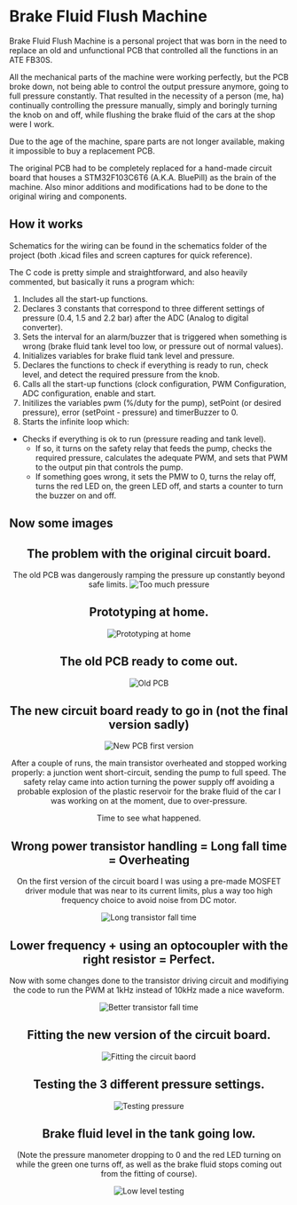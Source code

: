 # Brake Fluid Flush Machine

Brake Fluid Flush Machine is a personal project that was born in the need to replace an old and unfunctional PCB that controlled all the functions in an ATE FB30S.

All the mechanical parts of the machine were working perfectly, but the PCB broke down, not being able to control the output pressure anymore, going to full pressure constantly. That resulted in the necessity of a person (me, ha) continually controlling the pressure manually, simply and boringly turning the knob on and off, while flushing the brake fluid of the cars at the shop were I work.

Due to the age of the machine, spare parts are not longer available, making it impossible to buy a replacement PCB.

The original PCB had to be completely replaced for a hand-made circuit board that houses a STM32F103C6T6 (A.K.A. BluePill) as the brain of the machine. Also minor additions and modifications had to be done to the original wiring and components.

## How it works

Schematics for the wiring can be found in the schematics folder of the project (both .kicad files and screen captures for quick reference).

The C code is pretty simple and straightforward, and also heavily commented, but basically it runs a program which:

1. Includes all the start-up functions.
2. Declares 3 constants that correspond to three different settings of pressure (0.4, 1.5 and 2.2 bar) after the ADC (Analog to digital converter).
3. Sets the interval for an alarm/buzzer that is triggered when something is wrong (brake fluid tank level too low, or pressure out of normal values).
4. Initializes variables for brake fluid tank level and pressure.
5. Declares the functions to check if everything is ready to run, check level, and detect the required pressure from the knob.
6. Calls all the start-up functions (clock configuration, PWM Configuration, ADC configuration, enable and start.
7. Initilizes the variables pwm (%/duty for the pump), setPoint (or desired pressure), error (setPoint - pressure) and timerBuzzer to 0.
8. Starts the infinite loop which:
  - Checks if everything is ok to run (pressure reading and tank level).
    - If so, it turns on the safety relay that feeds the pump, checks the required pressure, calculates the adequate PWM, and sets that PWM to the output pin that controls the pump.
    - If something goes wrong, it sets the PMW to 0, turns the relay off, turns the red LED on, the green LED off, and starts a counter to turn the buzzer on and off.

## Now some images
<div align="center">
 
 ## The problem with the original circuit board.
 The old PCB was dangerously ramping the pressure up constantly beyond safe limits.
 ![Too much pressure](https://lh3.googleusercontent.com/pw/AL9nZEXRBaJH9ohCdPlgKFwH1t0pso10AT9IdDXd32XFWP8sOzDWjYoQWosrIPxzIdbOwi0pZcDIjSmIqmVuvfYqQpDZy2yZhW7LI1qP5CoOKJOSNjdWEDuy77M2fp6gxVtXMeybodgNf6VzVpw-entdc4Ka=w500-h268-no)
 
 ## Prototyping at home.
 ![Prototyping at home](https://lh3.googleusercontent.com/pw/AL9nZEWRU2Fcxen2eu2Is5HhuXg29laV45PEWurHrB4cMVqvShevNhHxuINT2j2j0AUPqX7nn-F8M6niiDpOdiDkRKK_MPYfdzpoIrRbSukCzI6MCQOHsuT2Vh7tZbvD74anECra5FB5cbe-mvgIJMDzrYGT=w500-h375-no)
  
 ## The old PCB ready to come out.
![Old PCB](https://lh3.googleusercontent.com/pw/AL9nZEUgVGReLhrqR16zL7KPi0kJ3tDzJyL50DJT6V5VamN13YBF2kxTiJc6WLM347VGx549UuFdAJXR3m9obiW5IqaeX3L8vUuandymOf_PcKWV5lvItqAHTTmVo4XvODy86YN_z4QFmO7OTCPefcIpwHiC=w500-h375-no)

## The new circuit board ready to go in (not the final version sadly)
![New PCB first version](https://lh3.googleusercontent.com/pw/AL9nZEWlQwKa9mvBPK0lHeQAPv2v5QDge7iK-2Ut6saoNSOGZtoHICZLfWVQWFeHclv7XR0sEK-Re7MlcK8unCWdmWjMd75tyG5dVW03ts-QY-a7xWYATtBRRhGbsL0BMaeAS95lQR6QyN6tGiClqYRmzMpV=w500-h666-no)
 
After a couple of runs, the main transistor overheated and stopped working properly: a junction went short-circuit, sending the pump to full speed. The safety relay came into action turning the power supply off avoiding a probable explosion of the plastic reservoir for the brake fluid of the car I was working on at the moment, due to over-pressure.
  
Time to see what happened.
 
## Wrong power transistor handling = Long fall time = Overheating
  
On the first version of the circuit board I was using a pre-made MOSFET driver module that was near to its current limits, plus a way too high frequency choice to avoid noise from DC motor.
  
 ![Long transistor fall time](https://lh3.googleusercontent.com/pw/AL9nZEWR__fvAlwdjqLEswZq5bXalj9jBWitizKjrRxcW22vLfFT4RCG0umuXvR_K1CQqBUsz9WP0mg7YNO6Yz5sB7wCG8CrjDmdMP0ge4nJu21_317OVBSb8XMmoArsUtcqniB1m4W0kJRsxPGbVNFHimDm=w500-h375-no)
  
  
 ## Lower frequency + using an optocoupler with the right resistor = Perfect.
  
 Now with some changes done to the transistor driving circuit and modifiying the code to run the PWM at 1kHz instead of 10kHz made a nice waveform.
  
![Better transistor fall time](https://lh3.googleusercontent.com/pw/AL9nZEWjZTGV9HoeCx6PQg5539utHlpaje7viwZBzFvThsI6Zbbn0LUWKaMz-h2chkAuermlV-horm4cg4er4QKs8hFCNDOKPOrZM0AgBUqUrJeYAavauK_L8QcAqbFQze-wpjQuHof22aRtzns6sjLA7CKK=w500-h375-no)
  
 ## Fitting the new version of the circuit board.
  
  ![Fitting the circuit baord](https://lh3.googleusercontent.com/pw/AL9nZEVhXML6teN9D8WFxLRrCtGcHiNwkafbbS5bBndphxcJm85gwBH5UfikhcckX74Rlyg32bSiSsGTxRiFQIc7pF8QG8xxla6CsTXdVT4zpvkJfYMzVe-KxI0ktIr9PvS41mBx2Hqt_3dPNJlSCxyH1pYt=w500-h375-no)
  
 ## Testing the 3 different pressure settings.
  
  ![Testing pressure](https://lh3.googleusercontent.com/pw/AL9nZEX7leTONf_0Gxw2vTLoS7Tc9oe3nc9U1Z_Wb7080bV5z0qk21aXCUL-fIcedpQSiJT1eWXwb2gHSIy54FFbqZqfn5aFsLDgXnGi7ZR1MBTgiN5aPfaBE9jM65Jl4RRJeb3-kgKMR7DE2kWzosP-gUuy=w500-h236-no)
  
## Brake fluid level in the tank going low.
  
(Note the pressure manometer dropping to 0 and the red LED turning on while the green one turns off, as well as the brake fluid stops coming out from the fitting of course).
  
  ![Low level testing](https://lh3.googleusercontent.com/pw/AL9nZEWE6f357kbiizwjcGf4m-DmnHLQlDFyPAC6Wt0Tfi_8C7hAiaVk3D8vUk3hiOS7uAcg8PgoIdbuOk2ywaGXgbogX9hXhbdQD9HVb20neNaj_DJCIL3v-LMwbO5QbwCtZxbJKTtqvY3hJNgZUxDxbEV-=w500-h587-no)
  
  
</div>
